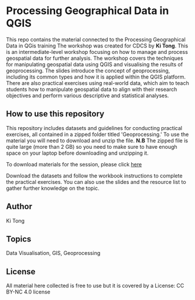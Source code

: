 # Processing Geographical Data in QGIS
This repo contains the material connected to the Processing Geographical Data in QGis training
The workshop was created for CDCS by **Ki Tong**. 
This is an intermediate-level workshop focusing on how to manage and process geospatial data for further analysis. 
The workshop covers the techniques for manipulating geospatial data using QGIS and visualising the results of geoprocessing.
The slides introduce the concept of geoprocessing, including its common types and how it is applied within the QGIS platform. 
There are also practical exercises using real-world data, which aim to teach students how to manipulate geospatial data to align with their research objectives and perform various descriptive and statistical analyses.

## How to use this repository 

This repository includes datasets and guidelines for conducting practical exercises, all contained in a zipped folder titled 'Geoprocessing.' 
To use the material you will need to download and unzip the file.
**N.B** The zipped file is quite large (more than 2 GB) so you need to make sure to have enough space on your laptop before downloading and unzipping it.

To download materials for the session, please click [here](https://figshare.com/account/articles/28428731?file=52409780) 
 
Download the datasets and follow the workbook instructions to complete the practical exercises. 
You can also use the slides and the resource list to gather further knowledge on the topic. 

## Author
Ki Tong

## Topics
Data Visualisation, GIS, Geoprocessing

## License
All material here collected is free to use but it is covered by a License: CC BY-NC 4.0 license
